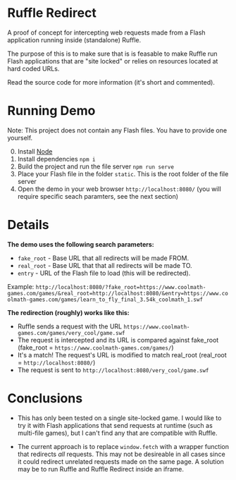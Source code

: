 # Ruffle Redirect

A proof of concept for intercepting web requests made from a Flash application running inside (standalone) Ruffle.

The purpose of this is to make sure that is is feasable to make Ruffle run Flash applications that are "site locked" or relies on resources located at hard coded URLs.

Read the source code for more information (it's short and commented).

# Running Demo

Note: This project does not contain any Flash files. You have to provide one yourself.

0. Install [Node](https://nodejs.org/)
1. Install dependencies ``npm i``
2. Build the project and run the file server ``npm run serve``
3. Place your Flash file in the folder ``static``. This is the root folder of the file server
4. Open the demo in your web browser ``http://localhost:8080/`` (you will require specific seach paramters, see the next section)

# Details

__The demo uses the following search parameters:__

* ``fake_root`` - Base URL that all redirects will be made FROM.
* ``real_root`` - Base URL that that all redirects will be made TO.
* ``entry`` - URL of the Flash file to load (this will be redirected).

Example: ``http://localhost:8080/?fake_root=https://www.coolmath-games.com/games/&real_root=http://localhost:8080/&entry=https://www.coolmath-games.com/games/learn_to_fly_final_3.54k_coolmath_1.swf``

__The redirection (roughly) works like this:__

* Ruffle sends a request with the URL ``https://www.coolmath-games.com/games/very_cool/game.swf``
* The request is intercepted and its URL is compared against fake_root (fake_root = ``https://www.coolmath-games.com/games/``)
* It's a match! The request's URL is modified to match real_root (real_root = ``http://localhost:8080/``)
* The request is sent to ``http://localhost:8080/very_cool/game.swf``

# Conclusions

* This has only been tested on a single site-locked game. I would like to try it with Flash applications that send requests at runtime (such as multi-file games), but I can't find any that are compatible with Ruffle.

* The current approach is to replace ``window.fetch`` with a wrapper function that redirects _all_ requests. This may not be desireable in all cases since it could redirect unrelated requests made on the same page. A solution may be to run Ruffle and Ruffle Redirect inside an iframe.
